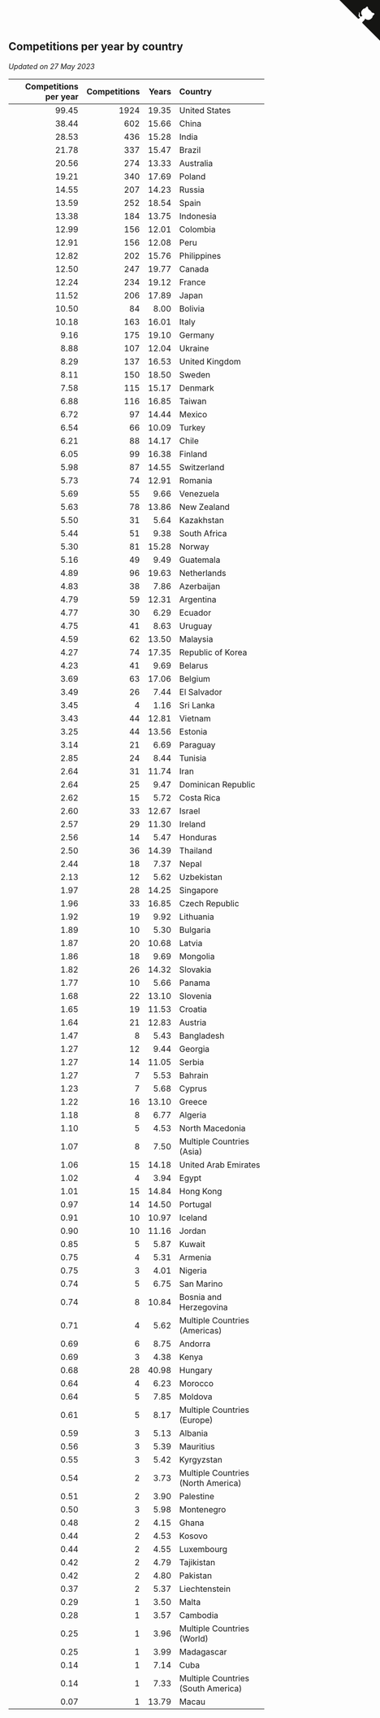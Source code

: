 ## Competitions per year by country

*Updated on 27 May 2023*

| Competitions per year | Competitions | Years | Country |
| ---: | ---: | ---: | :--- |
| 99.45 | 1924 | 19.35 | United States |
| 38.44 | 602 | 15.66 | China |
| 28.53 | 436 | 15.28 | India |
| 21.78 | 337 | 15.47 | Brazil |
| 20.56 | 274 | 13.33 | Australia |
| 19.21 | 340 | 17.69 | Poland |
| 14.55 | 207 | 14.23 | Russia |
| 13.59 | 252 | 18.54 | Spain |
| 13.38 | 184 | 13.75 | Indonesia |
| 12.99 | 156 | 12.01 | Colombia |
| 12.91 | 156 | 12.08 | Peru |
| 12.82 | 202 | 15.76 | Philippines |
| 12.50 | 247 | 19.77 | Canada |
| 12.24 | 234 | 19.12 | France |
| 11.52 | 206 | 17.89 | Japan |
| 10.50 | 84 | 8.00 | Bolivia |
| 10.18 | 163 | 16.01 | Italy |
| 9.16 | 175 | 19.10 | Germany |
| 8.88 | 107 | 12.04 | Ukraine |
| 8.29 | 137 | 16.53 | United Kingdom |
| 8.11 | 150 | 18.50 | Sweden |
| 7.58 | 115 | 15.17 | Denmark |
| 6.88 | 116 | 16.85 | Taiwan |
| 6.72 | 97 | 14.44 | Mexico |
| 6.54 | 66 | 10.09 | Turkey |
| 6.21 | 88 | 14.17 | Chile |
| 6.05 | 99 | 16.38 | Finland |
| 5.98 | 87 | 14.55 | Switzerland |
| 5.73 | 74 | 12.91 | Romania |
| 5.69 | 55 | 9.66 | Venezuela |
| 5.63 | 78 | 13.86 | New Zealand |
| 5.50 | 31 | 5.64 | Kazakhstan |
| 5.44 | 51 | 9.38 | South Africa |
| 5.30 | 81 | 15.28 | Norway |
| 5.16 | 49 | 9.49 | Guatemala |
| 4.89 | 96 | 19.63 | Netherlands |
| 4.83 | 38 | 7.86 | Azerbaijan |
| 4.79 | 59 | 12.31 | Argentina |
| 4.77 | 30 | 6.29 | Ecuador |
| 4.75 | 41 | 8.63 | Uruguay |
| 4.59 | 62 | 13.50 | Malaysia |
| 4.27 | 74 | 17.35 | Republic of Korea |
| 4.23 | 41 | 9.69 | Belarus |
| 3.69 | 63 | 17.06 | Belgium |
| 3.49 | 26 | 7.44 | El Salvador |
| 3.45 | 4 | 1.16 | Sri Lanka |
| 3.43 | 44 | 12.81 | Vietnam |
| 3.25 | 44 | 13.56 | Estonia |
| 3.14 | 21 | 6.69 | Paraguay |
| 2.85 | 24 | 8.44 | Tunisia |
| 2.64 | 31 | 11.74 | Iran |
| 2.64 | 25 | 9.47 | Dominican Republic |
| 2.62 | 15 | 5.72 | Costa Rica |
| 2.60 | 33 | 12.67 | Israel |
| 2.57 | 29 | 11.30 | Ireland |
| 2.56 | 14 | 5.47 | Honduras |
| 2.50 | 36 | 14.39 | Thailand |
| 2.44 | 18 | 7.37 | Nepal |
| 2.13 | 12 | 5.62 | Uzbekistan |
| 1.97 | 28 | 14.25 | Singapore |
| 1.96 | 33 | 16.85 | Czech Republic |
| 1.92 | 19 | 9.92 | Lithuania |
| 1.89 | 10 | 5.30 | Bulgaria |
| 1.87 | 20 | 10.68 | Latvia |
| 1.86 | 18 | 9.69 | Mongolia |
| 1.82 | 26 | 14.32 | Slovakia |
| 1.77 | 10 | 5.66 | Panama |
| 1.68 | 22 | 13.10 | Slovenia |
| 1.65 | 19 | 11.53 | Croatia |
| 1.64 | 21 | 12.83 | Austria |
| 1.47 | 8 | 5.43 | Bangladesh |
| 1.27 | 12 | 9.44 | Georgia |
| 1.27 | 14 | 11.05 | Serbia |
| 1.27 | 7 | 5.53 | Bahrain |
| 1.23 | 7 | 5.68 | Cyprus |
| 1.22 | 16 | 13.10 | Greece |
| 1.18 | 8 | 6.77 | Algeria |
| 1.10 | 5 | 4.53 | North Macedonia |
| 1.07 | 8 | 7.50 | Multiple Countries (Asia) |
| 1.06 | 15 | 14.18 | United Arab Emirates |
| 1.02 | 4 | 3.94 | Egypt |
| 1.01 | 15 | 14.84 | Hong Kong |
| 0.97 | 14 | 14.50 | Portugal |
| 0.91 | 10 | 10.97 | Iceland |
| 0.90 | 10 | 11.16 | Jordan |
| 0.85 | 5 | 5.87 | Kuwait |
| 0.75 | 4 | 5.31 | Armenia |
| 0.75 | 3 | 4.01 | Nigeria |
| 0.74 | 5 | 6.75 | San Marino |
| 0.74 | 8 | 10.84 | Bosnia and Herzegovina |
| 0.71 | 4 | 5.62 | Multiple Countries (Americas) |
| 0.69 | 6 | 8.75 | Andorra |
| 0.69 | 3 | 4.38 | Kenya |
| 0.68 | 28 | 40.98 | Hungary |
| 0.64 | 4 | 6.23 | Morocco |
| 0.64 | 5 | 7.85 | Moldova |
| 0.61 | 5 | 8.17 | Multiple Countries (Europe) |
| 0.59 | 3 | 5.13 | Albania |
| 0.56 | 3 | 5.39 | Mauritius |
| 0.55 | 3 | 5.42 | Kyrgyzstan |
| 0.54 | 2 | 3.73 | Multiple Countries (North America) |
| 0.51 | 2 | 3.90 | Palestine |
| 0.50 | 3 | 5.98 | Montenegro |
| 0.48 | 2 | 4.15 | Ghana |
| 0.44 | 2 | 4.53 | Kosovo |
| 0.44 | 2 | 4.55 | Luxembourg |
| 0.42 | 2 | 4.79 | Tajikistan |
| 0.42 | 2 | 4.80 | Pakistan |
| 0.37 | 2 | 5.37 | Liechtenstein |
| 0.29 | 1 | 3.50 | Malta |
| 0.28 | 1 | 3.57 | Cambodia |
| 0.25 | 1 | 3.96 | Multiple Countries (World) |
| 0.25 | 1 | 3.99 | Madagascar |
| 0.14 | 1 | 7.14 | Cuba |
| 0.14 | 1 | 7.33 | Multiple Countries (South America) |
| 0.07 | 1 | 13.79 | Macau |


<a href="https://github.com/jonatanklosko/wca_statistics" class="github-corner" aria-label="View source on Github"><svg width="80" height="80" viewBox="0 0 250 250" style="fill:#151513; color:#fff; position: absolute; top: 0; border: 0; right: 0;" aria-hidden="true"><path d="M0,0 L115,115 L130,115 L142,142 L250,250 L250,0 Z"></path><path d="M128.3,109.0 C113.8,99.7 119.0,89.6 119.0,89.6 C122.0,82.7 120.5,78.6 120.5,78.6 C119.2,72.0 123.4,76.3 123.4,76.3 C127.3,80.9 125.5,87.3 125.5,87.3 C122.9,97.6 130.6,101.9 134.4,103.2" fill="currentColor" style="transform-origin: 130px 106px;" class="octo-arm"></path><path d="M115.0,115.0 C114.9,115.1 118.7,116.5 119.8,115.4 L133.7,101.6 C136.9,99.2 139.9,98.4 142.2,98.6 C133.8,88.0 127.5,74.4 143.8,58.0 C148.5,53.4 154.0,51.2 159.7,51.0 C160.3,49.4 163.2,43.6 171.4,40.1 C171.4,40.1 176.1,42.5 178.8,56.2 C183.1,58.6 187.2,61.8 190.9,65.4 C194.5,69.0 197.7,73.2 200.1,77.6 C213.8,80.2 216.3,84.9 216.3,84.9 C212.7,93.1 206.9,96.0 205.4,96.6 C205.1,102.4 203.0,107.8 198.3,112.5 C181.9,128.9 168.3,122.5 157.7,114.1 C157.9,116.9 156.7,120.9 152.7,124.9 L141.0,136.5 C139.8,137.7 141.6,141.9 141.8,141.8 Z" fill="currentColor" class="octo-body"></path></svg></a><style>.github-corner:hover .octo-arm{animation:octocat-wave 560ms ease-in-out}@keyframes octocat-wave{0%,100%{transform:rotate(0)}20%,60%{transform:rotate(-25deg)}40%,80%{transform:rotate(10deg)}}@media (max-width:500px){.github-corner:hover .octo-arm{animation:none}.github-corner .octo-arm{animation:octocat-wave 560ms ease-in-out}}</style>
